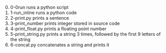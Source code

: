 0. 0-0run runs a python script
1. 1-run_inline runs a python code
2. 2-print.py prints a sentence
3. 3-print_number prints integer stored in source code
4. 4-print_float.py prints a floating point number
5. 5-print_string.py prints a string 3 times, followed by the first 9 letters of the string
6. 6-concat.py concatenates a string and prints it

